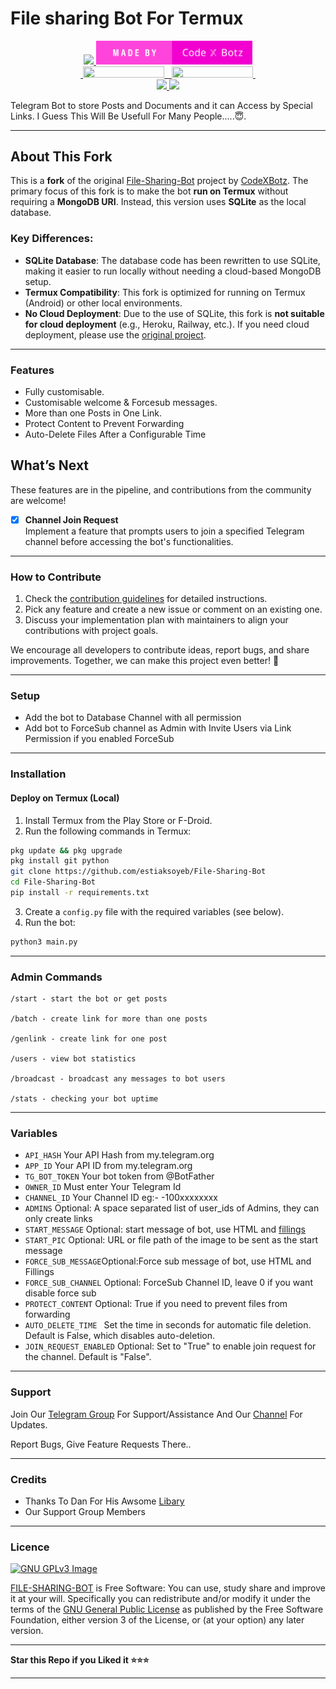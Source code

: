 # File sharing Bot For Termux

<p align="center">
  <a href="https://www.python.org">
    <img src="http://ForTheBadge.com/images/badges/made-with-python.svg" width ="250">
  </a>
  <a href="https://t.me/CodeXBotz">
    <img src="https://github.com/CodeXBotz/PyrogramGenStr/blob/main/resources/madebycodex-badge.svg" width="250">
  </a><br>
  <a href="https://t.me/CodeXBotz">
    &nbsp;<img src="https://img.shields.io/badge/Code%20%F0%9D%95%8F%20Botz-Channel-blue?style=flat-square&logo=telegram" width="130" height="18">&nbsp;
  </a>
  <a href="https://t.me/codexbotzsupport">
    &nbsp;<img src="https://img.shields.io/badge/Code%20%F0%9D%95%8F%20Botz-Group-blue?style=flat-square&logo=telegram" width="130" height="18">&nbsp;
  </a>
  <br>
  <a href="https://github.com/CodeXBotz/File-Sharing-Bot/stargazers">
    <img src="https://img.shields.io/github/stars/CodeXBotz/File-Sharing-Bot?style=social">
  </a>
  <a href="https://github.com/CodeXBotz/File-Sharing-Bot/fork">
    <img src="https://img.shields.io/github/forks/CodeXBotz/File-Sharing-Bot?label=Fork&style=social">
  </a>  
</p>

Telegram Bot to store Posts and Documents and it can Access by Special Links.
I Guess This Will Be Usefull For Many People.....😇. 

---

## About This Fork

This is a **fork** of the original [File-Sharing-Bot](https://github.com/CodeXBotz/File-Sharing-Bot) project by [CodeXBotz](https://github.com/CodeXBotz). The primary focus of this fork is to make the bot **run on Termux** without requiring a **MongoDB URI**. Instead, this version uses **SQLite** as the local database.

### Key Differences:
- **SQLite Database**: The database code has been rewritten to use SQLite, making it easier to run locally without needing a cloud-based MongoDB setup.
- **Termux Compatibility**: This fork is optimized for running on Termux (Android) or other local environments.
- **No Cloud Deployment**: Due to the use of SQLite, this fork is **not suitable for cloud deployment** (e.g., Heroku, Railway, etc.). If you need cloud deployment, please use the [original project](https://github.com/CodeXBotz/File-Sharing-Bot).

---

### Features
- Fully customisable.
- Customisable welcome & Forcesub messages.
- More than one Posts in One Link.
- Protect Content to Prevent Forwarding
- Auto-Delete Files After a Configurable Time

## What’s Next

These features are in the pipeline, and contributions from the community are welcome!

- [x] **Channel Join Request**  
  Implement a feature that prompts users to join a specified Telegram channel before accessing the bot's functionalities.

---

### How to Contribute
1. Check the [contribution guidelines](https://github.com/CodeXBotz/File-Sharing-Bot/blob/main/CONTRIBUTING.md) for detailed instructions.  
2. Pick any feature and create a new issue or comment on an existing one.  
3. Discuss your implementation plan with maintainers to align your contributions with project goals.  

We encourage all developers to contribute ideas, report bugs, and share improvements. Together, we can make this project even better! 🚀

---

### Setup

- Add the bot to Database Channel with all permission
- Add bot to ForceSub channel as Admin with Invite Users via Link Permission if you enabled ForceSub 

---

### Installation

#### Deploy on Termux (Local)
1. Install Termux from the Play Store or F-Droid.
2. Run the following commands in Termux:

```bash
pkg update && pkg upgrade
pkg install git python
git clone https://github.com/estiaksoyeb/File-Sharing-Bot
cd File-Sharing-Bot
pip install -r requirements.txt
```

3. Create a `config.py` file with the required variables (see below).
4. Run the bot:

```bash
python3 main.py
```

---

### Admin Commands

```
/start - start the bot or get posts

/batch - create link for more than one posts

/genlink - create link for one post

/users - view bot statistics

/broadcast - broadcast any messages to bot users

/stats - checking your bot uptime
```

---

### Variables

* `API_HASH` Your API Hash from my.telegram.org
* `APP_ID` Your API ID from my.telegram.org
* `TG_BOT_TOKEN` Your bot token from @BotFather
* `OWNER_ID` Must enter Your Telegram Id
* `CHANNEL_ID` Your Channel ID eg:- -100xxxxxxxx
* `ADMINS` Optional: A space separated list of user_ids of Admins, they can only create links
* `START_MESSAGE` Optional: start message of bot, use HTML and <a href='https://github.com/codexbotz/File-Sharing-Bot/blob/main/README.md#start_message'>fillings</a>
* `START_PIC` Optional: URL or file path of the image to be sent as the start message
* `FORCE_SUB_MESSAGE`Optional:Force sub message of bot, use HTML and Fillings
* `FORCE_SUB_CHANNEL` Optional: ForceSub Channel ID, leave 0 if you want disable force sub
* `PROTECT_CONTENT` Optional: True if you need to prevent files from forwarding
* `AUTO_DELETE_TIME `  Set the time in seconds for automatic file deletion. Default is False, which disables auto-deletion.
* `JOIN_REQUEST_ENABLED` Optional: Set to "True" to enable join request for the channel. Default is "False".

---

### Support   
Join Our [Telegram Group](https://www.telegram.dog/codexbotzsupport) For Support/Assistance And Our [Channel](https://www.telegram.dog/codexbotz) For Updates.   
   
Report Bugs, Give Feature Requests There..   

---

### Credits

- Thanks To Dan For His Awsome [Libary](https://github.com/pyrogram/pyrogram)
- Our Support Group Members

---

### Licence
[![GNU GPLv3 Image](https://www.gnu.org/graphics/gplv3-127x51.png)](http://www.gnu.org/licenses/gpl-3.0.en.html)  

[FILE-SHARING-BOT](https://github.com/CodeXBotz/File-Sharing-Bot/) is Free Software: You can use, study share and improve it at your
will. Specifically you can redistribute and/or modify it under the terms of the
[GNU General Public License](https://www.gnu.org/licenses/gpl.html) as
published by the Free Software Foundation, either version 3 of the License, or
(at your option) any later version. 

---

**Star this Repo if you Liked it ⭐⭐⭐**

---